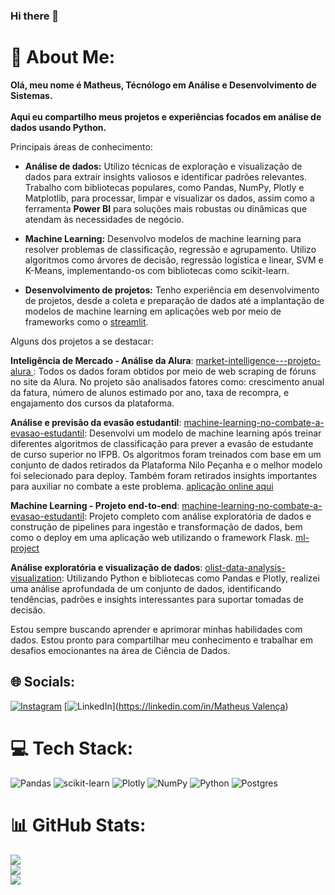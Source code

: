 ### Hi there 👋


# 💫 About Me:
**Olá, meu nome é Matheus, Técnólogo em Análise e Desenvolvimento de Sistemas.<br><br> Aqui eu compartilho meus projetos e experiências focados em análise de dados usando Python.**<br>


Principais áreas de conhecimento:

- **Análise de dados:** Utilizo técnicas de exploração e visualização de dados para extrair insights valiosos e identificar padrões relevantes. Trabalho com bibliotecas populares, como Pandas, NumPy, Plotly e Matplotlib, para processar, limpar e visualizar os dados, assim como a ferramenta **Power BI** para soluções mais robustas ou dinâmicas que atendam às necessidades de negócio.

- **Machine Learning:** Desenvolvo modelos de machine learning para resolver problemas de classificação, regressão e agrupamento. Utilizo algoritmos como árvores de decisão, regressão logística e linear, SVM e K-Means, implementando-os com bibliotecas como scikit-learn.

- **Desenvolvimento de projetos:** Tenho experiência em desenvolvimento de projetos, desde a coleta e preparação de dados até a implantação de modelos de machine learning em aplicações web por meio de frameworks como o [streamlit](https://streamlit.io/).


Alguns dos projetos a se destacar:

**Inteligência de Mercado - Análise da Alura**: [market-intelligence---projeto-alura
](https://github.com/math3usvalenca/market-intelligence---projeto-alura): Todos os dados foram obtidos por meio de web scraping de fóruns no site da Alura. No projeto são analisados fatores como: crescimento anual da fatura, número de alunos estimado por ano, taxa de recompra, e engajamento dos cursos da plataforma.

**Análise e previsão da evasão estudantil**: [ machine-learning-no-combate-a-evasao-estudantil](https://github.com/math3usvalenca/machine-learning-no-combate-a-evasao-estudantil): Desenvolvi um modelo de machine learning após treinar diferentes algoritmos de classificação para prever a evasão de estudante de curso superior no IFPB. Os algoritmos foram treinados com base em um conjunto de dados retirados da Plataforma Nilo Peçanha e o melhor modelo foi selecionado para deploy. Também foram retirados insights importantes para auxiliar no combate a este problema. [aplicação online aqui](https://data-visualization-and-forecasting-student-dropout.streamlit.app/)

**Machine Learning - Projeto end-to-end**: [ machine-learning-no-combate-a-evasao-estudantil](https://github.com/math3usvalenca/machine-learning-no-combate-a-evasao-estudantil): Projeto completo com análise exploratória de dados e construção de pipelines para ingestão e transformação de dados, bem como o deploy em uma aplicação web utilizando o framework Flask. [ml-project](https://github.com/math3usvalenca/ml-project)

**Análise exploratória e visualização de dados**: [olist-data-analysis-visualization](https://github.com/math3usvalenca/olist-data-analysis-visualization): Utilizando Python e bibliotecas como Pandas e Plotly, realizei uma análise aprofundada de um conjunto de dados, identificando tendências, padrões e insights interessantes para suportar tomadas de decisão.

Estou sempre buscando aprender e aprimorar minhas habilidades com dados. Estou pronto para compartilhar meu conhecimento e trabalhar em desafios emocionantes na área de Ciência de Dados.


## 🌐 Socials:
[![Instagram](https://img.shields.io/badge/Instagram-%23E4405F.svg?logo=Instagram&logoColor=white)](https://instagram.com/matheus__valenca) [![LinkedIn](https://img.shields.io/badge/LinkedIn-%230077B5.svg?logo=linkedin&logoColor=white)]([https://linkedin.com/in/Matheus Valença](https://www.linkedin.com/in/matheus-valen%C3%A7a-13b730226/)) 

# 💻 Tech Stack:
![Pandas](https://img.shields.io/badge/pandas-%23150458.svg?style=for-the-badge&logo=pandas&logoColor=white) ![scikit-learn](https://img.shields.io/badge/scikit--learn-%23F7931E.svg?style=for-the-badge&logo=scikit-learn&logoColor=white) ![Plotly](https://img.shields.io/badge/Plotly-%233F4F75.svg?style=for-the-badge&logo=plotly&logoColor=white) ![NumPy](https://img.shields.io/badge/numpy-%23013243.svg?style=for-the-badge&logo=numpy&logoColor=white) ![Python](https://img.shields.io/badge/python-3670A0?style=for-the-badge&logo=python&logoColor=ffdd54) ![Postgres](https://img.shields.io/badge/postgres-%23316192.svg?style=for-the-badge&logo=postgresql&logoColor=white)

# 📊 GitHub Stats:
![](https://github-readme-stats.vercel.app/api?username=math3usvalenca&theme=blue-green&hide_border=false&include_all_commits=false&count_private=true)<br/>
![](https://github-readme-streak-stats.herokuapp.com/?user=math3usvalenca&theme=blue-green&hide_border=false)<br/>
![](https://github-readme-stats.vercel.app/api/top-langs/?username=math3usvalenca&theme=blue-green&hide_border=false&include_all_commits=false&count_private=true&layout=compact)
